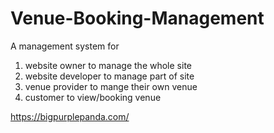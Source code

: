 # Venue-Booking-Management

A management system for 
1. website owner to manage the whole site
2. website developer to manage part of site
3. venue provider to mange their own venue
4. customer to view/booking venue

https://bigpurplepanda.com/

